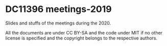 # DC11396 meetings-2019

Slides and stuffs of the meetings during the 2020.

All the documents are under CC BY-SA and the code under MIT if no other license is specified and the copyright belongs to the respective authors.
